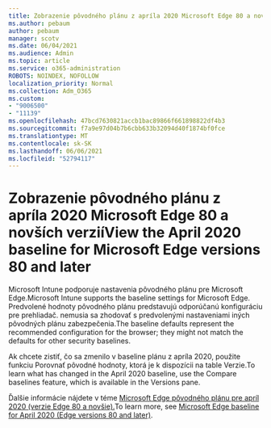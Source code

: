 ```yaml
---
title: Zobrazenie pôvodného plánu z apríla 2020 Microsoft Edge 80 a novších verzií
ms.author: pebaum
author: pebaum
manager: scotv
ms.date: 06/04/2021
ms.audience: Admin
ms.topic: article
ms.service: o365-administration
ROBOTS: NOINDEX, NOFOLLOW
localization_priority: Normal
ms.collection: Adm_O365
ms.custom:
- "9006500"
- "11139"
ms.openlocfilehash: 47bcd7630821accb1bac89866f661898822df4b3
ms.sourcegitcommit: f7a9e97d04b7b6cbb633b32094d40f1874bf0fce
ms.translationtype: MT
ms.contentlocale: sk-SK
ms.lasthandoff: 06/06/2021
ms.locfileid: "52794117"
---
```

# <a name="view-the-april-2020-baseline-for-microsoft-edge-versions-80-and-later"></a><span data-ttu-id="d3fb4-102">Zobrazenie pôvodného plánu z apríla 2020 Microsoft Edge 80 a novších verzií</span><span class="sxs-lookup"><span data-stu-id="d3fb4-102">View the April 2020 baseline for Microsoft Edge versions 80 and later</span></span>

<span data-ttu-id="d3fb4-103">Microsoft Intune podporuje nastavenia pôvodného plánu pre Microsoft Edge.</span><span class="sxs-lookup"><span data-stu-id="d3fb4-103">Microsoft Intune supports the baseline settings for Microsoft Edge.</span></span> <span data-ttu-id="d3fb4-104">Predvolené hodnoty pôvodného plánu predstavujú odporúčanú konfiguráciu pre prehliadač. nemusia sa zhodovať s predvolenými nastaveniami iných pôvodných plánu zabezpečenia.</span><span class="sxs-lookup"><span data-stu-id="d3fb4-104">The baseline defaults represent the recommended configuration for the browser; they might not match the defaults for other security baselines.</span></span>

<span data-ttu-id="d3fb4-105">Ak chcete zistiť, čo sa zmenilo v baseline plánu z apríla 2020, použite funkciu Porovnať pôvodné hodnoty, ktorá je k dispozícii na table Verzie.</span><span class="sxs-lookup"><span data-stu-id="d3fb4-105">To learn what has changed in the April 2020 baseline, use the Compare baselines feature, which is available in the Versions pane.</span></span>

<span data-ttu-id="d3fb4-106">Ďalšie informácie nájdete v téme [Microsoft Edge pôvodného plánu pre apríl 2020 (verzie Edge 80 a novšie).](/mem/intune/protect/security-baseline-settings-edge?pivots=edge-april-2020)</span><span class="sxs-lookup"><span data-stu-id="d3fb4-106">To learn more, see [Microsoft Edge baseline for April 2020 (Edge versions 80 and later)](/mem/intune/protect/security-baseline-settings-edge?pivots=edge-april-2020).</span></span>